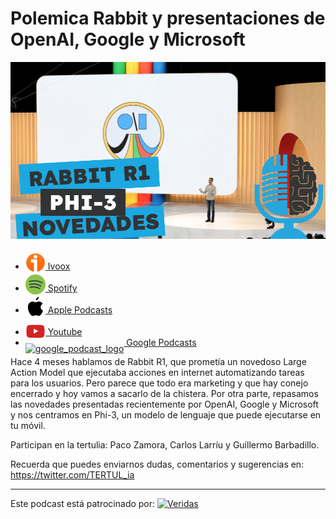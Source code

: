 # Polemica Rabbit y presentaciones de OpenAI, Google y Microsoft

![](res/2024-06-12-18-43-56.png)

- [<img src="../../res/ivoox-icon-256.webp" alt="ivoox_logo" width="32" style="position: relative; top: 5px;"> Ivoox](https://go.ivoox.com/rf/130259883)
- [<img src="../../res/spotify-icon-256.webp" alt="spotify_logo" width="32" style="position: relative; top: 5px;"> Spotify](https://open.spotify.com/episode/2IDFRIHRDF7ZUDKypb34l5?si=VzZCSScrRzuUJpfWaJPPbQ)
- [<img src="../../res/apple-icon-256.webp" alt="apple_logo" width="32" style="position: relative; top: 5px;"> Apple Podcasts](https://podcasts.apple.com/us/podcast/pol%C3%A9mica-rabbit-y-presentaciones-de-openai-google-y/id1669083682?i=1000658783875)
- [<img src="../../res/youtube-icon-256.png" alt="youtube_logo" width="32" style="position: relative; top: 10px;"> Youtube](https://youtu.be/AI6yUZyvP8I)
- [<img src="https://cdn.iconscout.com/icon/free/png-256/free-google-podcasts-2038772-1721669.png" alt="google_podcast_logo" width="32" style="position: relative; top: 10px;"> Google Podcasts](https://podcasts.google.com/feed/aHR0cHM6Ly93d3cuaXZvb3guY29tL3BvZGNhc3QtdGVydHVsaWEtaW50ZWxpZ2VuY2lhLWFydGlmaWNpYWxfZmdfZjExODE1MzExX2ZpbHRyb18xLnhtbA/episode/aHR0cHM6Ly93d3cuaXZvb3guY29tLzEzMDI1OTg4Mw?sa=X&ved=0CAUQkfYCahcKEwiohd7HndaGAxUAAAAAHQAAAAAQAQ)

Hace 4 meses hablamos de Rabbit R1, que prometía un novedoso Large Action Model que ejecutaba acciones en internet automatizando tareas para los usuarios. Pero parece que todo era marketing y que hay conejo encerrado y hoy vamos a sacarlo de la chistera.
Por otra parte, repasamos las novedades presentadas recientemente por OpenAI, Google y Microsoft y nos centramos en Phi-3, un modelo de lenguaje que puede ejecutarse en tu móvil. 

Participan en la tertulia: Paco Zamora, Carlos Larríu y Guillermo Barbadillo.

Recuerda que puedes enviarnos dudas, comentarios y sugerencias en: https://twitter.com/TERTUL_ia

---

Este podcast está patrocinado por:  [<img src="https://veridas.com/wp-content/uploads/2021/08/VERIDAS-logo-azul-coral-rgb-592x131-1.png.webp" alt="Veridas" width="64" style="position: relative; top: 0px;">](https://veridas.com/)
